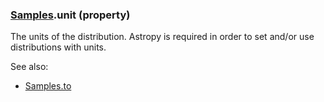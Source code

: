 ### [Samples](Samples.md).unit (property)




The units of the distribution.  Astropy is required in order to set
and/or use distributions with units.

See also:

* [Samples.to](Samples.to.md)

